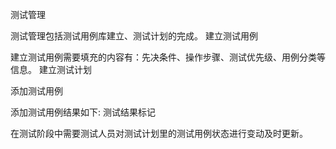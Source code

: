 测试管理

测试管理包括测试用例库建立、测试计划的完成。
建立测试用例

建立测试用例需要填充的内容有：先决条件、操作步骤、测试优先级、用例分类等信息。
建立测试计划

添加测试用例


添加测试用例结果如下:
测试结果标记

在测试阶段中需要测试人员对测试计划里的测试用例状态进行变动及时更新。
